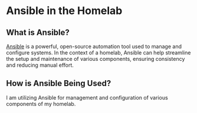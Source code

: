 # Ansible in the Homelab

## What is Ansible?

[Ansible](https://www.ansible.com/) is a powerful, open-source automation tool used to manage and configure systems.  In the context of a homelab, Ansible can help streamline the setup and maintenance of various components, ensuring consistency and reducing manual effort.

## How is Ansible Being Used?

I am utilizing Ansible for management and configuration of various components of my homelab.
